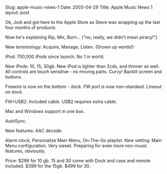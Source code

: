 Slug: apple-music-news-1
Date: 2003-04-29
Title: Apple Music News 1
layout: post

Ok, Jodi and got here to the Apple Store as Steve was wrapping up the last four months of products.

Now he&#39;s explaining Rip, Mix, Burn... (&quot;no, really, we didn&#39;t mean piracy!&quot;)

New terminology: Acquire, Manage, Listen. (Grown up words!)

iPod: 700,000 iPods since launch. No 1 in world.

New iPods: 10, 15, 30gb. New iPod is lighter than 2cds, and thinner as well. All controls are touch sensitive - no moving parts. Curvy! Backlit screen and buttons.

Firewire is now on the bottom - dock. FW port is now non-standard. Lineout on dock.

FW+USB2. Included cable. USB2 requires extra cable.

Mac and Windows support in one box.

AutoSync.

New features: AAC decode.

Alarm clock, Personalize Main Menu, On-The-Go playlist.
New setting: Main Menu configuration. Very sweet. Preparing for even more non-music features, obviously.

Price: $299 for 10 gb. 15 and 30 come with Dock and case and remote included. $399 for the 15gb. $499 for 30.
